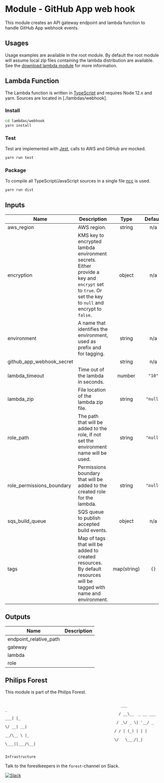 # Module - GitHub App web hook

This module creates an API gateway endpoint and lambda function to handle GitHub App webhook events.

## Usages

Usage examples are available in the root module. By default the root module will assume local zip files containing the lambda distribution are available. See the [download lambda module](../download-lambda/README.md) for more information.

## Lambda Function

The Lambda function is written in [TypeScript](https://www.typescriptlang.org/) and requires Node 12.x and yarn. Sources are located in [./lambdas/webhook].

### Install

```bash
cd lambdas/webhook
yarn install
```

### Test

Test are implemented with [Jest](https://jestjs.io/), calls to AWS and GitHub are mocked.

```bash
yarn run test
```

### Package

To compile all TypeScript/JavaScript sources in a single file [ncc](https://github.com/zeit/ncc) is used.

```bash
yarn run dist
```

<!-- BEGINNING OF PRE-COMMIT-TERRAFORM DOCS HOOK -->
## Inputs

| Name | Description | Type | Default | Required |
|------|-------------|:----:|:-----:|:-----:|
| aws\_region | AWS region. | string | n/a | yes |
| encryption | KMS key to encrypted lambda environment secrets. Either provide a key and `encrypt` set to `true`. Or set the key to `null` and encrypt to `false`. | object | n/a | yes |
| environment | A name that identifies the environment, used as prefix and for tagging. | string | n/a | yes |
| github\_app\_webhook\_secret |  | string | n/a | yes |
| lambda\_timeout | Time out of the lambda in seconds. | number | `"10"` | no |
| lambda\_zip | File location of the lambda zip file. | string | `"null"` | no |
| role\_path | The path that will be added to the role, if not set the environment name will be used. | string | `"null"` | no |
| role\_permissions\_boundary | Permissions boundary that will be added to the created role for the lambda. | string | `"null"` | no |
| sqs\_build\_queue | SQS queue to publish accepted build events. | object | n/a | yes |
| tags | Map of tags that will be added to created resources. By default resources will be tagged with name and environment. | map(string) | `{}` | no |

## Outputs

| Name | Description |
|------|-------------|
| endpoint\_relative\_path |  |
| gateway |  |
| lambda |  |
| role |  |

<!-- END OF PRE-COMMIT-TERRAFORM DOCS HOOK -->

## Philips Forest

This module is part of the Philips Forest.

```

                                                     ___                   _
                                                    / __\__  _ __ ___  ___| |_
                                                   / _\/ _ \| '__/ _ \/ __| __|
                                                  / / | (_) | | |  __/\__ \ |_
                                                  \/   \___/|_|  \___||___/\__|

                                                                 Infrastructure

```

Talk to the forestkeepers in the `forest`-channel on Slack.

[![Slack](https://philips-software-slackin.now.sh/badge.svg)](https://philips-software-slackin.now.sh)
